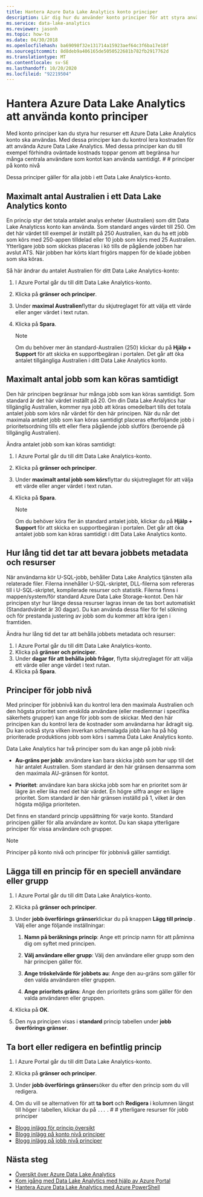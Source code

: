 ```yaml
---
title: Hantera Azure Data Lake Analytics konto principer
description: Lär dig hur du använder konto principer för att styra användningen av ett Data Lake Analytics konto, till exempel maximalt antal och maximalt antal jobb.
ms.service: data-lake-analytics
ms.reviewer: jasonh
ms.topic: how-to
ms.date: 04/30/2018
ms.openlocfilehash: ba69098f32e131714a15923aef64c3f6ba17e18f
ms.sourcegitcommit: 8d8deb9a406165de5050522681b782fb2917762d
ms.translationtype: MT
ms.contentlocale: sv-SE
ms.lasthandoff: 10/20/2020
ms.locfileid: "92219504"
---
```

# <a name="manage-azure-data-lake-analytics-using-account-policies"></a>Hantera Azure Data Lake Analytics att använda konto principer

Med konto principer kan du styra hur resurser ett Azure Data Lake Analytics konto ska användas. Med dessa principer kan du kontrol lera kostnaden för att använda Azure Data Lake Analytics. Med dessa principer kan du till exempel förhindra oväntade kostnads toppar genom att begränsa hur många centrala användare som kontot kan använda samtidigt. # # principer på konto nivå

Dessa principer gäller för alla jobb i ett Data Lake Analytics-konto.

## <a name="maximum-number-of-aus-in-a-data-lake-analytics-account"></a>Maximalt antal Australien i ett Data Lake Analytics konto

En princip styr det totala antalet analys enheter (Australien) som ditt Data Lake Analyticss konto kan använda. Som standard anges värdet till 250. Om det här värdet till exempel är inställt på 250 Australien, kan du ha ett jobb som körs med 250-appen tilldelad eller 10 jobb som körs med 25 Australien. Ytterligare jobb som skickas placeras i kö tills de pågående jobben har avslut ATS. När jobben har körts klart frigörs mappen för de köade jobben som ska köras.

Så här ändrar du antalet Australien för ditt Data Lake Analytics-konto:

1. I Azure Portal går du till ditt Data Lake Analytics-konto.
2. Klicka på **gränser och principer**.
3. Under **maximal Australien**flyttar du skjutreglaget för att välja ett värde eller anger värdet i text rutan.
4. Klicka på **Spara**.

   > [!NOTE]
   > Om du behöver mer än standard-Australien (250) klickar du på **Hjälp + Support** för att skicka en supportbegäran i portalen. Det går att öka antalet tillgängliga Australien i ditt Data Lake Analytics konto.

## <a name="maximum-number-of-jobs-that-can-run-simultaneously"></a>Maximalt antal jobb som kan köras samtidigt

Den här principen begränsar hur många jobb som kan köras samtidigt. Som standard är det här värdet inställt på 20. Om din Data Lake Analytics har tillgänglig Australien, kommer nya jobb att köras omedelbart tills det totala antalet jobb som körs når värdet för den här principen. När du når det maximala antalet jobb som kan köras samtidigt placeras efterföljande jobb i prioritetsordning tills ett eller flera pågående jobb slutförs (beroende på tillgänglig Australien).

Ändra antalet jobb som kan köras samtidigt:

1. I Azure Portal går du till ditt Data Lake Analytics-konto.
2. Klicka på **gränser och principer**.
3. Under **maximalt antal jobb som körs**flyttar du skjutreglaget för att välja ett värde eller anger värdet i text rutan.
4. Klicka på **Spara**.

   > [!NOTE]
   > Om du behöver köra fler än standard antalet jobb, klickar du på **Hjälp + Support** för att skicka en supportbegäran i portalen. Det går att öka antalet jobb som kan köras samtidigt i ditt Data Lake Analytics konto.

## <a name="how-long-to-keep-job-metadata-and-resources"></a>Hur lång tid det tar att bevara jobbets metadata och resurser

När användarna kör U-SQL-jobb, behåller Data Lake Analytics tjänsten alla relaterade filer. Filerna innehåller U-SQL-skriptet, DLL-filerna som refereras till i U-SQL-skriptet, kompilerade resurser och statistik. Filerna finns i mappen/system/för standard Azure Data Lake Storage-kontot. Den här principen styr hur länge dessa resurser lagras innan de tas bort automatiskt (Standardvärdet är 30 dagar). Du kan använda dessa filer för fel sökning och för prestanda justering av jobb som du kommer att köra igen i framtiden.

Ändra hur lång tid det tar att behålla jobbets metadata och resurser:

1. I Azure Portal går du till ditt Data Lake Analytics-konto.
2. Klicka på **gränser och principer**.
3. Under **dagar för att behålla jobb frågor**, flytta skjutreglaget för att välja ett värde eller ange värdet i text rutan.  
4. Klicka på **Spara**.

## <a name="job-level-policies"></a>Principer för jobb nivå

Med principer för jobbnivå kan du kontrol lera den maximala Australien och den högsta prioritet som enskilda användare (eller medlemmar i specifika säkerhets grupper) kan ange för jobb som de skickar. Med den här principen kan du kontrol lera de kostnader som användarna har ådragit sig. Du kan också styra vilken inverkan schemalagda jobb kan ha på hög prioriterade produktions jobb som körs i samma Data Lake Analytics konto.

Data Lake Analytics har två principer som du kan ange på jobb nivå:

- **Au-gräns per jobb**: användare kan bara skicka jobb som har upp till det här antalet Australien. Som standard är den här gränsen densamma som den maximala AU-gränsen för kontot.

- **Prioritet**: användare kan bara skicka jobb som har en prioritet som är lägre än eller lika med det här värdet. En högre siffra anger en lägre prioritet. Som standard är den här gränsen inställd på 1, vilket är den högsta möjliga prioriteten.

Det finns en standard princip uppsättning för varje konto. Standard principen gäller för alla användare av kontot. Du kan skapa ytterligare principer för vissa användare och grupper.

> [!NOTE]
> Principer på konto nivå och principer för jobbnivå gäller samtidigt.

## <a name="add-a-policy-for-a-specific-user-or-group"></a>Lägga till en princip för en speciell användare eller grupp

1. I Azure Portal går du till ditt Data Lake Analytics-konto.

2. Klicka på **gränser och principer**.

3. Under **jobb överförings gränser**klickar du på knappen **Lägg till princip** . Välj eller ange följande inställningar:

   1. **Namn på beräknings princip**: Ange ett princip namn för att påminna dig om syftet med principen.

   2. **Välj användare eller grupp**: Välj den användare eller grupp som den här principen gäller för.

   3. **Ange tröskelvärde för jobbets au**: Ange den au-gräns som gäller för den valda användaren eller gruppen.

   4. **Ange prioritets gräns**: Ange den prioritets gräns som gäller för den valda användaren eller gruppen.

4. Klicka på **OK**.

5. Den nya principen visas i **standard** princip tabellen under **jobb överförings gränser**.

## <a name="delete-or-edit-an-existing-policy"></a>Ta bort eller redigera en befintlig princip

1. I Azure Portal går du till ditt Data Lake Analytics-konto.

2. Klicka på **gränser och principer**.

3. Under **jobb överförings gränser**söker du efter den princip som du vill redigera.

4. Om du vill se alternativen för att **ta bort** och **Redigera** i kolumnen längst till höger i tabellen, klickar du på `...` . # # ytterligare resurser för jobb principer

- [Blogg inlägg för princip översikt](/archive/blogs/azuredatalake/managing-your-azure-data-lake-analytics-compute-resources-overview)
- [Blogg inlägg på konto nivå principer](/archive/blogs/azuredatalake/managing-your-azure-data-lake-analytics-compute-resources-account-level-policy)
- [Blogg inlägg på jobb nivå principer](/archive/blogs/azuredatalake/managing-your-azure-data-lake-analytics-compute-resources-job-level-policy)

## <a name="next-steps"></a>Nästa steg

- [Översikt över Azure Data Lake Analytics](data-lake-analytics-overview.md)
- [Kom igång med Data Lake Analytics med hjälp av Azure Portal](data-lake-analytics-get-started-portal.md)
- [Hantera Azure Data Lake Analytics med Azure PowerShell](data-lake-analytics-manage-use-powershell.md)